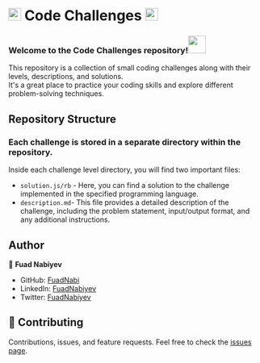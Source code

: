 # <img src="https://media2.giphy.com/media/QssGEmpkyEOhBCb7e1/giphy.gif?cid=ecf05e47a0n3gi1bfqntqmob8g9aid1oyj2wr3ds3mg700bl&rid=giphy.gif" width ="25"> Code Challenges <img src="https://media2.giphy.com/media/QssGEmpkyEOhBCb7e1/giphy.gif?cid=ecf05e47a0n3gi1bfqntqmob8g9aid1oyj2wr3ds3mg700bl&rid=giphy.gif" width ="25">
### Welcome to the Code Challenges repository!<img src="https://media.giphy.com/media/hvRJCLFzcasrR4ia7z/giphy.gif" width="35">
This repository is a collection of small coding challenges along with their levels, descriptions, and solutions.<br> It's a great place to practice your coding skills and explore different problem-solving techniques.

## Repository Structure
### Each challenge is stored in a separate directory within the repository.<br>
  Inside each challenge level directory, you will find two important files:
* `solution.js/rb` - Here, you can find a solution to the challenge implemented in the specified programming language.
* `description.md`- This file provides a detailed description of the challenge, including the problem statement, input/output format, and any additional instructions.<br>

## Author

:bust_in_silhouette: **Fuad Nabiyev**

- GitHub: [FuadNabi](https://github.com/FuadNabi)
- LinkedIn: [FuadNabiyev](https://www.linkedin.com/in/fuad-nabiyev/)
- Twitter: [FuadNabiyev](https://twitter.com/FuadNabiyev_)

## :handshake: Contributing

Contributions, issues, and feature requests.
Feel free to check the [issues page](https://github.com/FuadNabi/Code-Challenges/issues).
